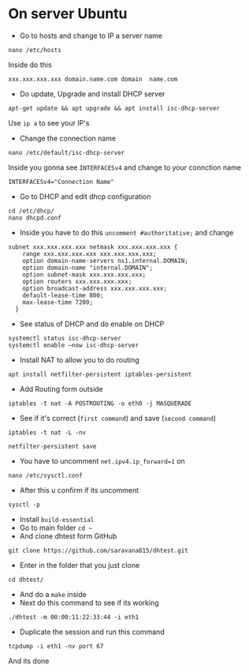 # On server Ubuntu
- Go to hosts and change to IP a server name
```
nano /etc/hosts
```
Inside do this
```
xxx.xxx.xxx.xxx domain.name.com domain  name.com
```
- Do update, Upgrade and install DHCP server
```
apt-get update && apt upgrade && apt install isc-dhcp-server
```
Use `ip a` to see your IP's
- Change the connection name
```
nano /etc/default/isc-dhcp-server
```
Inside you gonna see `INTERFACESv4` and change to your connction name
```
INTERFACESv4="Connection Name" 
```
- Go to DHCP and edit dhcp configuration
```
cd /etc/dhcp/
nano dhcpd.conf
```
- Inside you have to do this `uncomment #authoritative;` and change

```
subnet xxx.xxx.xxx.xxx netmask xxx.xxx.xxx.xxx {
    range xxx.xxx.xxx.xxx xxx.xxx.xxx.xxx;
    option domain-name-servers ns1.internal.DOMAIN;
    option domain-name "internal.DOMAIN";
    option subnet-mask xxx.xxx.xxx.xxx;
    option routers xxx.xxx.xxx.xxx;
    option broadcast-address xxx.xxx.xxx.xxx;
    default-lease-time 800;
    max-lease-time 7200;
  }
```
- See status of DHCP and do enable on DHCP
```
systemctl status isc-dhcp-server
systemctl enable –now isc-dhcp-server
```
- Install NAT to allow you to do routing
```
apt install netfilter-persistent iptables-persistent
```
- Add Routing form outside
```
iptables -t nat -A POSTROUTING -o eth0 -j MASQUERADE
```
- See if it's correct (`first command`) and save (`second command`)
```
iptables -t nat -L -nv
```
```
netfilter-persistent save
```
- You have to uncomment `net.ipv4.ip_forward=1` on
```
nano /etc/sysctl.conf
```
- After this u confirm if its uncomment
```
sysctl -p
```
- Install `build-essential`
- Go to main folder `cd ~`
- And clone dhtest form GitHub
```
git clone https://github.com/saravana815/dhtest.git
```
- Enter in the folder that you just clone
```
cd dhtest/
```
- And do a `make` inside
- Next do this command to see if its working
```
./dhtest -m 00:00:11:22:33:44 -i eth1
```
- Duplicate the session and run this command
```
tcpdump -i eth1 -nv port 67
```
And its done

